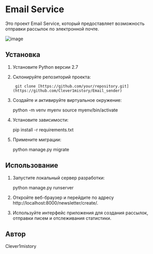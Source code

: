 
# Email Service

Это проект Email Service, который предоставляет возможность отправки рассылок по электронной почте.

![image](https://github.com/Clever1mistory/Email_sender/assets/128373879/23b9fc84-0cda-4765-abd7-0e8b1c995ac2)


## Установка

1. Установите Python версии 2.7

2. Склонируйте репозиторий проекта:

   ```
    git clone [https://github.com/your/repository.git](https://github.com/Clever1mistory/Email_sender)
   ```


4. Создайте и активируйте виртуальное окружение:

    python -m venv myenv
    source myenv/bin/activate
    

5. Установите зависимости:

    pip install -r requirements.txt
    

6. Примените миграции:

    python manage.py migrate
    

## Использование

1. Запустите локальный сервер разработки:

    python manage.py runserver
    

2. Откройте веб-браузер и перейдите по адресу http://localhost:8000/newsletter/create/.

3. Используйте интерфейс приложения для создания рассылок, отправки писем и отслеживания статистики.

## Автор

Clever1mistory
